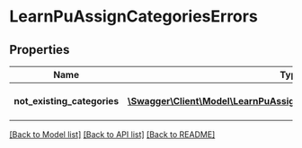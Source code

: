 # LearnPuAssignCategoriesErrors

## Properties
Name | Type | Description | Notes
------------ | ------------- | ------------- | -------------
**not_existing_categories** | [**\Swagger\Client\Model\LearnPuAssignCategoriesNotExistingCategories[]**](LearnPuAssignCategoriesNotExistingCategories.md) | Array with not existing categories | 

[[Back to Model list]](../README.md#documentation-for-models) [[Back to API list]](../README.md#documentation-for-api-endpoints) [[Back to README]](../README.md)



